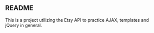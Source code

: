 ## README

This is a project utilizing the Etsy API to practice AJAX, templates and jQuery in general.
